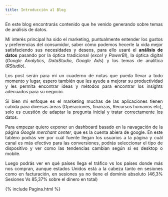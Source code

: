 ```yaml
---
title: Introducción al Blog
---
```



  <p align="justify">En este blog encontrarás contenido que he venido generando sobre temas de análisis de datos. </p>

 <p align="justify">Mi interés principal ha sido el marketing, puntualmente entender los gustos y preferencias del consumidor, saber cómo podemos hecerle la vida mejor satisfaciendo sus necesidades y deseos, para ello usaré el <b>análisis de datos</b> pasando por la óptica tradicional (<i>excel</i> y <i>PowerBI</i>), la óptica digital (<i>Google Analytics</i>, <i>DataStudio</i>, <i>Google Ads</i>) y los temas de analítica (<i>RStudio</i>).</p>

 <p align="justify">Los post serán para mí un cuaderno de notas que pueda llevar a todo momento y lugar, espero también que les ayude a mejorar su productividad y les permita encontrar ideas y métodos para encontrar los insights adecuados para su negocio. </p>
 <p align="justify">Si bien mi enfoque es el marketing muchas de las aplicaciones tienen cabida para diversas áreas (Operaciones, finanzas, Recursos humanos etc), solo es cuestión de adaptar la pregunta inicial y tratar correctamente los datos.  </p>
 
 <p align="justify">Para empezar quiero exponer un dashboard basado en la navagación de la página <i>Google merchant center</i>, que es la cuenta abiera de google. En este tablero podrás ver por cuál fuente llegan los usuarios a la página y cuál canal es más efectivo para las conversiones, podrás seleccionar el tipo de dispositivo y ver como las tendencias cambian según si es desktop o mobile. </p>
 <p align="justify"> Luego podrás ver en qué países llega el tráfico vs los países donde más nos compran, aunque estados Unidos está a la cabeza tanto en sesiones como en facturación, en sesiones ya no tiene el dominio absoluto (46,3% Sesiones Vs 85,37% sobre el dinero en total) </p>

<p align="justify">{% include Pagina.html %}</p>
